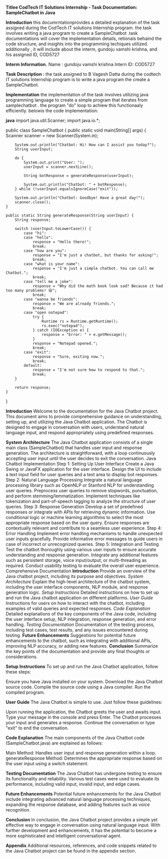 **Titlee CodTech IT Solutions Internship - Task Documentation: SampleChatbot in Java**

**Introduction**
this documrntationprovides a detailed explanation of the task assigned during the CodTech IT solutions Internship program. the task involves writing a java program to create a SampleChatbot .task documentations will  cover the implementation details, retionals behaind the code structure, and insights into the programming techiques utilized. additionally , it will include about the interm, 
gundoju vamshi krishna, and his assigned ID, COD5727

**Interm Information.**
Name : gundoju vamshi krishna
Intern ID: COD5727

**Task Description :**
the task assigned to B Vagesh Datta during the codtech IT solutions Internship program is to write a java program the create a SampleChatbot.

**Implementation**
the implementation of the task involves utilizing java programming language to create a simple program that iterates from samplechatbot . the program "do" loop to achiew this functionaaly efficiently. belowis the code implementation:

**java**
import java.util.Scanner;
import java.io.*;

public class SampleChatbot {
    public static void main(String[] args) {
        Scanner scanner = new Scanner(System.in);

        System.out.println("Chatbot: Hi! How can I assist you today?");
        String userInput;

        do {
            System.out.print("User: ");
            userInput = scanner.nextLine();

            String botResponse = generateResponse(userInput);

            System.out.println("Chatbot: " + botResponse);
        } while (!userInput.equalsIgnoreCase("exit"));

        System.out.println("Chatbot: Goodbye! Have a great day!");
        scanner.close();
    }

    public static String generateResponse(String userInput) {
        String response;

        switch (userInput.toLowerCase()) {
            case "hi":
            case "hello":
                response = "Hello there!";
                break;
            case "how are you":
                response = "I'm just a chatbot, but thanks for asking!";
                break;
            case "what is your name":
                response = "I'm just a simple chatbot. You can call me Chatbot.";
                break;
            case "tell me a joke":
                response = "Why did the math book look sad? Because it had too many problems! 😄";
                break;
            case "wanna be friends":
                response = "We are already friends.";
                break;
            case "open notepad":
                try {
                    Runtime rs = Runtime.getRuntime();
                    rs.exec("notepad");
                } catch (IOException e) {
                    response = "Error: " + e.getMessage();
                }
                response = "Notepad opened.";
                break;
            case "exit":
                response = "Sure, exiting now.";
                break;
            default:
                response = "I'm not sure how to respond to that.";
                break;
        }

        return response;
    }
}

**Introduction**
Welcome to the documentation for the Java Chatbot project. This document aims to provide comprehensive guidance on understanding, setting up, and utilizing the Java Chatbot application. The Chatbot is designed to engage in conversation with users, understand natural language input, and respond appropriately using predefined responses.

**System Architecture**
The Java Chatbot application consists of a single main class (SampleChatbot) that handles user input and response generation. The architecture is straightforward, with a loop continuously accepting user input until the user decides to exit the conversation.
Java Chatbot Implementation
Step 1: Setting Up User Interface
Create a Java Swing or JavaFX application for the user interface.
Design the UI to include a text input field for user queries and a text area to display bot responses.
Step 2: Natural Language Processing
Integrate a natural language processing library such as OpenNLP or Stanford NLP for understanding user queries.
Preprocess user queries to remove stopwords, punctuation, and perform stemming/lemmatization.
Implement techniques like tokenization and part-of-speech tagging to analyze the structure of user queries.
Step 3: Response Generation
Develop a set of predefined responses or integrate with APIs for retrieving dynamic information.
Use conditional logic or machine learning algorithms to select the most appropriate response based on the user query.
Ensure responses are contextually relevant and contribute to a seamless user experience.
Step 4: Error Handling
Implement error handling mechanisms to handle unexpected user inputs gracefully.
Provide informative error messages to guide users in case of incorrect or unrecognized queries.
Step 5: Integration and Testing
Test the chatbot thoroughly using various user inputs to ensure accurate understanding and response generation.
Integrate any additional features such as persistent storage, voice input/output, or multi-threading as required.
Conduct usability testing to evaluate the overall user experience.
Comprehensive Documentation
**Introduction**
Provide an overview of the Java chatbot project, including its purpose and objectives.
*System Architecture*
Explain the high-level architecture of the chatbot system, including the user interface components, NLP module, and response generation logic.
*Setup Instructions*
Detailed instructions on how to set up and run the Java chatbot application on different platforms.
*User Guide*
Instructions for users on how to interact with the chatbot, including examples of valid queries and expected responses.
*Code Explanation*
Detailed explanations of the key components of the Java code, including the user interface setup, NLP integration, response generation, and error handling.
*Testing Documentation*
Documentation of the testing process, including test cases, test results, and any issues encountered during testing.
 **Future Enhancements**
Suggestions for potential future enhancements to the chatbot, such as integrating with additional APIs, improving NLP accuracy, or adding new features.
 **Conclusion**
Summarize the key points of the documentation and provide any final thoughts or considerations.


**Setup Instructions**
To set up and run the Java Chatbot application, follow these steps:

Ensure you have Java installed on your system.
Download the Java Chatbot source code.
Compile the source code using a Java compiler.
Run the compiled program.

**User Guide**
The Java Chatbot is simple to use. Just follow these guidelines:

Upon running the application, the Chatbot greets the user and awaits input.
Type your message in the console and press Enter.
The Chatbot processes your input and generates a response.
Continue the conversation or type "exit" to end the conversation.

**Code Explanation**
The main components of the Java Chatbot code (SampleChatbot.java) are explained as follows:

Main Method: Handles user input and response generation within a loop.
generateResponse Method: Determines the appropriate response based on the user input using a switch statement.

**Testing Documentation**
The Java Chatbot has undergone testing to ensure its functionality and reliability. Various test cases were used to evaluate its performance, including valid input, invalid input, and edge cases.

**Future Enhancements**
Potential future enhancements for the Java Chatbot include integrating advanced natural language processing techniques, expanding the response database, and adding features such as voice recognition.

**Conclusion**
In conclusion, the Java Chatbot project provides a simple yet effective way to engage in conversation using natural language input. With further development and enhancements, it has the potential to become a more sophisticated and intelligent conversational agent.


**Appendix**
Additional resources, references, and code snippets related to the Java Chatbot project can be found in the appendix section.

